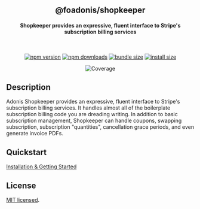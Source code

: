 <div align="center">
<br/>

## @foadonis/shopkeeper

#### Shopkeeper provides an expressive, fluent interface to Stripe's subscription billing services

<br/>
</div>

<div align="center">

<!-- automd:badges color="brightgreen" license name="@foadonis/openapi" bundlephobia packagephobia -->

[![npm version](https://img.shields.io/npm/v/@foadonis/openapi?color=brightgreen)](https://npmjs.com/package/@foadonis/openapi)
[![npm downloads](https://img.shields.io/npm/dm/@foadonis/openapi?color=brightgreen)](https://npm.chart.dev/@foadonis/openapi)
[![bundle size](https://img.shields.io/bundlephobia/minzip/@foadonis/openapi?color=brightgreen)](https://bundlephobia.com/package/@foadonis/openapi)
[![install size](https://badgen.net/packagephobia/install/@foadonis/openapi?color=brightgreen)](https://packagephobia.com/result?p=@foadonis/openapi)

<!-- /automd -->

<!-- automd:coverage -->

![Coverage](https://img.shields.io/badge/coverage-0%25-red)

<!-- /automd -->

</div>

## Description

Adonis Shopkeeper provides an expressive, fluent interface to Stripe's subscription billing services. It handles almost all of the boilerplate subscription billing code you are dreading writing. In addition to basic subscription management, Shopkeeper can handle coupons, swapping subscription, subscription "quantities", cancellation grace periods, and even generate invoice PDFs.

## Quickstart

[Installation & Getting Started](https://friendsofadonis.github.io/docs/shopkeeper/installation)

## License

[MIT licensed](LICENSE.md).
